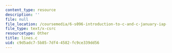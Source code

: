 ```yaml
---
content_type: resource
description: ''
file: null
file_location: /coursemedia/6-s096-introduction-to-c-and-c-january-iap-2013/c9d5adc75b857df44582fc9ce339dd56_lines.c
file_type: text/x-csrc
resourcetype: Other
title: lines.c
uid: c9d5adc7-5b85-7df4-4582-fc9ce339dd56
---
```

